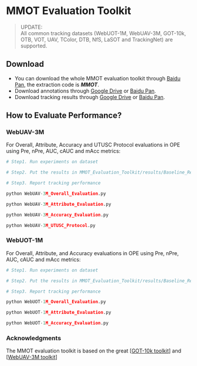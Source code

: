 # MMOT Evaluation Toolkit

> UPDATE:<br>
> All common tracking datasets (WebUOT-1M, WebUAV-3M, GOT-10k, OTB, VOT, UAV, TColor, DTB, NfS, LaSOT and TrackingNet) are supported.<br>



## Download
- You can download the whole MMOT evaluation toolkit through [Baidu Pan](https://pan.baidu.com/s/1JygwsLTh1HbUGCdLb4LoBQ?pwd=MMOT), the extraction code is ***MMOT***.
- Download annotations through [Google Drive](todo) or [Baidu Pan](https://pan.baidu.com/s/1Lx07s_xoHCUP52ONF945lA?pwd=anno).
- Download tracking results through [Google Drive](todo) or [Baidu Pan](https://pan.baidu.com/s/1xBl5RrvxqYC3bLKsbdKMEg?pwd=resu).


## How to Evaluate Performance?

### WebUAV-3M
For Overall, Attribute, Accuracy and UTUSC Protocol evaluations in OPE using Pre, nPre, AUC, cAUC and mAcc metrics:

```Python
# Step1. Run experiments on dataset

# Step2. Put the results in MMOT_Evaluation_Toolkit/results/Baseline_Results

# Step3. Report tracking performance

python WebUAV-3M_Overall_Evaluation.py

python WebUAV-3M_Attribute_Evaluation.py

python WebUAV-3M_Accuracy_Evaluation.py

python WebUAV-3M_UTUSC_Protocol.py
```

### WebUOT-1M
For Overall, Attribute, and Accuracy evaluations in OPE using Pre, nPre, AUC, cAUC and mAcc metrics:

```Python
# Step1. Run experiments on dataset

# Step2. Put the results in MMOT_Evaluation_Toolkit/results/Baseline_Results

# Step3. Report tracking performance

python WebUOT-1M_Overall_Evaluation.py

python WebUOT-1M_Attribute_Evaluation.py

python WebUOT-1M_Accuracy_Evaluation.py
```

### Acknowledgments
The MMOT evaluation toolkit is based on the great [[GOT-10k toolkit](https://github.com/got-10k/toolkit)] and [[WebUAV-3M toolkit](https://github.com/983632847/WebUAV-3M)]
